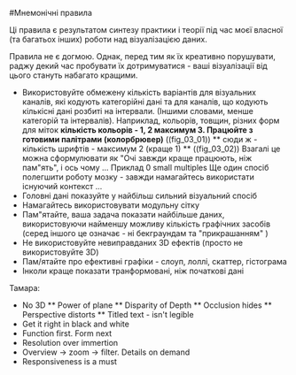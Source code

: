 #Мнемонічні правила

Ці правила є результатом синтезу практики і теорії під час моєї власної (та багатьох інших) роботи над візуалізацією даних. 

Правила не є догмою. Однак, перед тим як їх креативно порушувати, раджу декий час пробувати їх дотримуватися - ваші візуалізації від цього стануть набагато кращими. 


* Використовуйте обмежену кількість варіантів для візуальних каналів, які кодують категорійні дані та для каналів, що кодують кількісні дані розбиті на інтервали. (Іншими словами, менше категорій та інтервалів). Наприклад, кольорів, товщин, різних форм для міток
**кількість кольорів - 1, 2 максимум 3. Працюйте з готовими палітрами (колорбрювер)** ((fig_03_01))
** сюди ж - кількість шрифтів - максимум 2 (краще 1) ** ((fig_03_02))
Взагалі це можна сформулювати як "Очі завжди краще працюють, ніж пам"ять", і ось чому ... Приклад 0 small multiples
Ще один спосіб полегшити роботу мозку - завжди намагайтесь використати існуючий контекст ...
* Головні дані показуйте у найбільш сильний візуальний спосіб
* Намагайтесь використовувати модульну сітку
* Пам"ятайте, ваша задача показати найбільше даних, використовуючи найменшу можливу кількість графічних засобів
(серед іншого це означає - ні бекграундам та "прикрашанням" )
* Не використовуйте невиправданих 3D ефектів (просто не використовуйте 3D)
* Пам/ятайте про ефективні графіки - слоуп, лоллі, скаттер, гістограма
* Інколи краще показати транформовані, ніж початкові дані


Тамара:
* No 3D
** Power of plane
** Disparity of Depth
** Occlusion hides
** Perspective distorts
** Titled text - isn't legible
* Get it right in black and white
* Function first. Form next
* Resolution over immertion
* Overview -> zoom -> filter. Details on demand
* Responsiveness is a must




